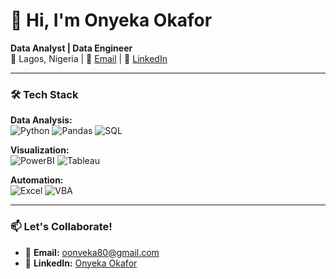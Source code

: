 # 👋 Hi, I'm Onyeka Okafor  
**Data Analyst | Data Engineer**  
📍 Lagos, Nigeria | 📧 [Email](mailto:oonveka80@gmail.com) | 🔗 [LinkedIn](https://www.linkedin.com/in/onveka-okafor-98b009196)  

---

### 🛠️ **Tech Stack**  
**Data Analysis:**  
![Python](https://img.shields.io/badge/Python-3776AB?style=flat&logo=python&logoColor=white)
![Pandas](https://img.shields.io/badge/Pandas-150458?style=flat&logo=pandas&logoColor=white)
![SQL](https://img.shields.io/badge/SQL-4479A1?style=flat&logo=postgresql&logoColor=white)  

**Visualization:**  
![PowerBI](https://img.shields.io/badge/PowerBI-F2C811?style=flat&logo=powerbi&logoColor=black)
![Tableau](https://img.shields.io/badge/Tableau-E97627?style=flat&logo=tableau&logoColor=white)  

**Automation:**  
![Excel](https://img.shields.io/badge/Excel-217346?style=flat&logo=microsoftexcel&logoColor=white)
![VBA](https://img.shields.io/badge/VBA-217346?style=flat&logo=microsoftoffice&logoColor=white)  


---

### 📫 **Let's Collaborate!**   
- 📧 **Email:** oonveka80@gmail.com  
- 💼 **LinkedIn:** [Onyeka Okafor](https://www.linkedin.com/in/onveka-okafor-98b009196)  

